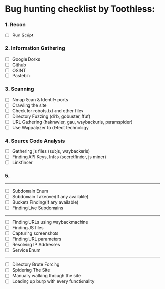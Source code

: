 # Bug hunting checklist by Toothless:

### 1. Recon
- [ ] Run Script

### 2. Information Gathering
- [ ] Google Dorks
- [ ] Github
- [ ] OSINT
- [ ] Pastebin

### 3. Scanning
- [ ] Nmap Scan & Identify ports
- [ ] Crawling the site
- [ ] Check for robots.txt and other files
- [ ] Directory Fuzzing (dirb, gobuster, ffuf)
- [ ] URL Gathering (hakrawler, gau, waybackurls, paramspider)
- [ ] Use Wappalyzer to detect technology

### 4. Source Code Analysis
- [ ] Gathering js files (subjs, waybackurls)
- [ ] Finding API Keys, Infos (secretfinder, js miner)
- [ ] Linkfinder

### 5. 





---
- [ ] Subdomain Enum
- [ ] Subdomain Takeover(If any available)
- [ ] Buckets Finding(If any available)
- [ ] Finding Live Subdomains
---
- [ ] Finding URLs using waybackmachine
- [ ] Finding JS files
- [ ] Capturing screenshots
- [ ] Finding URL parameters
- [ ] Resolving IP Addresses
- [ ] Service Enum
---
- [ ] Directory Brute Forcing
- [ ] Spidering The Site
- [ ] Manually walking through the site
- [ ] Loading up burp with every functionality

